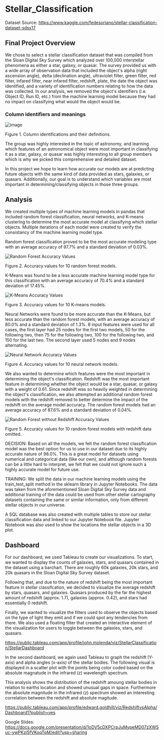 # Stellar_Classification
Dataset Source: https://www.kaggle.com/fedesoriano/stellar-classification-dataset-sdss17

## Final Project Overview

We chose to select a stellar classification dataset that was compiled from the Sloan Digital Sky Survey which analyzed over 100,000 interstellar phenomena as either a star, galaxy, or quasar. The survey provided us with a wide array of observation data that included the object's alpha (right ascension angle), delta (declination angle), ultraviolet filter, green filter, red filter, infared filter, near infared filter, redshift, plate, the date the object was identified, and a variety of identification numbers relating to how the data was collected. In our analysis, we removed the object's identifiers (i.e. Object ID, Run ID, etc.) from the machine learning model because they had no impact on classifying what would the object would be.

### Column identifiers and meanings
![image](https://user-images.githubusercontent.com/92773195/156466962-665f5b20-747f-4f2d-9bc1-bc2f01782e4f.png)

Figure 1. Column identifications and their definitions.

The group was highly interested in the topic of astronomy, and learning which features of an astronomical object were most important in classifying it as a star, galaxy, or quasar was highly interesting to all group members which is why we picked this comprehensive and detailed dataset. 

In this project we hope to learn how accurate our models are at predicting future objects with the same kind of data provided as stars, galaxies, or quasars. Additionally, our goal is to understand which variables are most important in determining/classifying objects in those three groups. 

## Analysis
We created multiple types of machine learning models in pandas that included random forest classification, neural networks, and K-means clustering to determine the most accurate model at classifying which stellar objects. Multiple iterations of each model were created to verify the consistancy of the machine learning model type.

Random forest classification proved to be the most accurate modeling type with an average accuracy of 97.7% and a standard deviation of 0.03%. 

![Random Forest Accuracy Values](https://user-images.githubusercontent.com/91921522/160036675-61aa4ad1-fdbb-4144-950e-441b7e378211.png)

Figure 2. Accuracy values for 10 random forest models.

K-Means was found to be a less accurate machine learning model type for this classification with an average accuracy of 70.4% and a standard deviation of 17.45%.

![K-Means Accuracy Values](https://user-images.githubusercontent.com/91921522/160036772-d9bf58dd-e9e6-496b-8e1d-544833b4ff8d.png)

Figure 3. Accuracy values for 10 K-means models.

Neural Networks were found to be more accurate than the K-Means, but less accurate than the random forest models, with an average accuracy of 80.0% and a standard deviation of 1.3%. 8 input features were used for all cases, the first layer had 25 nodes for the first two models, 50 for the following two, then 75 for the following two, 100 for the following two, and 150 for the last two. The second layer used 5 nodes and 9 nodes alternating.

![Neural Network Accuracy Values](https://user-images.githubusercontent.com/91921522/160721547-4e802c37-3835-4ad1-bb61-33681e80e50d.png)

Figure 4. Accuracy values for 10 neural network models.

We also wanted to determine which features were the most important in determining the object's classification. Redshift was the most important feature in determining whether the object would be a star, quasar, or galaxy with a weight of 0.61. Since redshift was so heavily weighted in determining the object's classification, we also attempted an additional random forest models with the redshift removed to better determine the impact of the redshift on the average model accuracy. The random forest models had an average accuracy of 87.6% and a standard deviation of 0.04%.

![Random Forest without Redshift Accuracy Values](https://user-images.githubusercontent.com/91921522/160040222-bfbfd04c-7676-43d0-8b22-0ce04c91f719.png)

Figure 5. Accuracy values for 10 random forest models with redshift data omitted.

DECISION: Based on all the models, we felt the random forest classification model was the best option for us to use in our dataset due to its highly accurate nature of 98.0%. This is a great model for datasets using numerical and categorical data (like our own), and although random forests can be a little hard to interpret, we felt that we could not ignore such a highly accurate model for future use. 

TRAINING: We split the data in our machine learning models using the train_test_split method in the sklearn library in Jupyter Notebooks. The data was taken from the aforementioned Sloan Digital Sky Survey data and additional training of the data could be used from other stellar cartography datasets containing the same or similar information, only from different stellar objects in our universe. 

A SQL database was also created with multiple tables to store our stellar classification data and linked to our Jupyter Notebook file. Jupyter Notebook was also used to show the locations the stellar objects in a 3D plot.

## Dashboard
For our dashboard, we used Tableau to create our visualizations. To start, we wanted to display the counts of galaxies, stars, and quasars contained in the dataset using a barchart. There are roughly 60k galaxies, 20k stars, and 20k quasars in the Sloan Digital Sky Survey dataset. 

Following that, and due to the nature of redshift being the most important feature in stellar classifcation, we decided to visualize the average redshift by stars, quasars, and galaxies. Quasars produced by the far the highest amount of redshift (approx. 1.7), galaxies (approx. 0.42), and stars had essentially 0 redshift. 

Finally, we wanted to visualize the filters used to observe the objects based on the type of light they emit and if we could spot any tendencies from there. We also used a floating filter that created an interactive element of the visualization for users to toggle between the galaxies, stars, and quasars. 

https://public.tableau.com/app/profile/john.molenda/viz/StellarClassification/StellarDashboard


In the second dashboard, we again used Tableau to graph the redshift (Y-axis) and alpha angles (x-axis) of the stellar bodies. The following visual is displayed in a scatter plot with the points being color coded based on the absolute magnatude in the infrared (z) wavelength spectrum.

This analysis shows the distribution of the redshift amoung stellar bodies in relation to earths location and showed unusual gaps in space. Furthermore the absolute magnitude in the infrared (z) spectrum showed an interesting correlation between the redshift and absolute magitude.

https://public.tableau.com/app/profile/edward.goldhill/viz/RedshiftvsAlpha/Dashboard1?publish=yes

Google Slides: https://docs.google.com/presentation/d/1oDV5cDXPCrpJuMypeMD07zXWSuc-ywPKzj5fVKoqTpM/edit?usp=sharing
